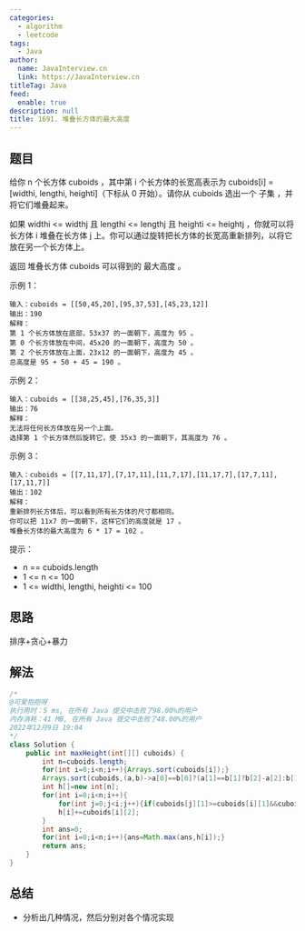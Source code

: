 ```yaml
---
categories: 
  - algorithm
  - leetcode
tags: 
  - Java
author: 
  name: JavaInterview.cn
  link: https://JavaInterview.cn
titleTag: Java
feed: 
  enable: true
description: null
title: 1691. 堆叠长方体的最大高度
---
```


## 题目

给你 n 个长方体 cuboids ，其中第 i 个长方体的长宽高表示为 cuboids[i] = [widthi, lengthi, heighti]（下标从 0 开始）。请你从 cuboids 选出一个 子集 ，并将它们堆叠起来。

如果 widthi <= widthj 且 lengthi <= lengthj 且 heighti <= heightj ，你就可以将长方体 i 堆叠在长方体 j 上。你可以通过旋转把长方体的长宽高重新排列，以将它放在另一个长方体上。

返回 堆叠长方体 cuboids 可以得到的 最大高度 。



示例 1：



    输入：cuboids = [[50,45,20],[95,37,53],[45,23,12]]
    输出：190
    解释：
    第 1 个长方体放在底部，53x37 的一面朝下，高度为 95 。
    第 0 个长方体放在中间，45x20 的一面朝下，高度为 50 。
    第 2 个长方体放在上面，23x12 的一面朝下，高度为 45 。
    总高度是 95 + 50 + 45 = 190 。
示例 2：

    输入：cuboids = [[38,25,45],[76,35,3]]
    输出：76
    解释：
    无法将任何长方体放在另一个上面。
    选择第 1 个长方体然后旋转它，使 35x3 的一面朝下，其高度为 76 。
示例 3：

    输入：cuboids = [[7,11,17],[7,17,11],[11,7,17],[11,17,7],[17,7,11],[17,11,7]]
    输出：102
    解释：
    重新排列长方体后，可以看到所有长方体的尺寸都相同。
    你可以把 11x7 的一面朝下，这样它们的高度就是 17 。
    堆叠长方体的最大高度为 6 * 17 = 102 。


提示：

* n == cuboids.length
* 1 <= n <= 100
* 1 <= widthi, lengthi, heighti <= 100

## 思路

排序+贪心+暴力

## 解法
```java
/*
@可爱抱抱呀
执行用时：5 ms, 在所有 Java 提交中击败了98.00%的用户
内存消耗：41 MB, 在所有 Java 提交中击败了48.00%的用户
2022年12月9日 19:04
*/
class Solution {
    public int maxHeight(int[][] cuboids) {
        int n=cuboids.length;
        for(int i=0;i<n;i++){Arrays.sort(cuboids[i]);}
        Arrays.sort(cuboids,(a,b)->a[0]==b[0]?(a[1]==b[1]?b[2]-a[2]:b[1]-a[1]):b[0]-a[0]);
        int h[]=new int[n];
        for(int i=0;i<n;i++){
            for(int j=0;j<i;j++){if(cuboids[j][1]>=cuboids[i][1]&&cuboids[j][2]>=cuboids[i][2]){h[i]=Math.max(h[i],h[j]);}}
            h[i]+=cuboids[i][2];
        }
        int ans=0;
        for(int i=0;i<n;i++){ans=Math.max(ans,h[i]);}
        return ans;
    }
}

```

## 总结

- 分析出几种情况，然后分别对各个情况实现 
